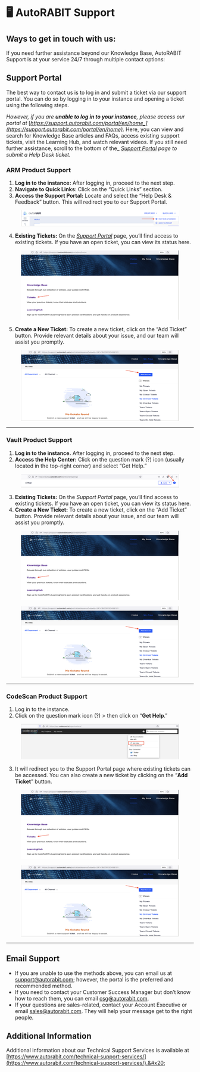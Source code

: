 # 🖥️ AutoRABIT Support

## **Ways to get in touch with us:**

If you need further assistance beyond our Knowledge Base, AutoRABIT Support is at your service 24/7 through multiple contact options:

## Support Portal

The best way to contact us is to log in and submit a ticket via our support portal. You can do so by logging in to your instance and opening a ticket using the following steps.&#x20;

_However, if you are **unable to log in to your instance**, please access our portal at_ [_https://support.autorabit.com/portal/en/home_](https://support.autorabit.com/portal/en/home)_. Here, you can view and search for Knowledge Base articles and FAQs, access existing support tickets, visit the Learning Hub, and watch relevant videos. If you still need further assistance, scroll to the bottom of the_ [_Support Portal_](https://support.autorabit.com/portal/en/home) _page to submit a Help Desk ticket._&#x20;

### ARM Product Support

1. **Log in to the instance:** After logging in, proceed to the next step.
2. **Navigate to Quick Links**: Click on the “Quick Links” section.
3. **Access the Support Portal:** Locate and select the “Help Desk & Feedback” button. This will redirect you to our Support Portal.

<figure><img src="../../.gitbook/assets/image (33) (1) (1) (1) (1) (1).png" alt=""><figcaption></figcaption></figure>

4. **Existing Tickets:** On the [_Support Portal_](https://support.autorabit.com/portal/en/home) page, you’ll find access to existing tickets. If you have an open ticket, you can view its status here.

<figure><img src="../../.gitbook/assets/image (34) (1) (1) (1) (1) (1).png" alt=""><figcaption></figcaption></figure>

5. **Create a New Ticket:** To create a new ticket, click on the “Add Ticket” button. Provide relevant details about your issue, and our team will assist you promptly.&#x20;

<figure><img src="../../.gitbook/assets/image (35) (1) (1) (1) (1) (1).png" alt=""><figcaption></figcaption></figure>

***

### Vault Product Support

1. **Log in to the instance.** After logging in, proceed to the next step.
2. **Access the Help Center:** Click on the question mark (?) icon (usually located in the top-right corner) and select “Get Help.”

<figure><img src="../../.gitbook/assets/image (36) (1) (1) (1) (1) (1).png" alt=""><figcaption></figcaption></figure>

3. **Existing Tickets:** On the _Support Portal_ page, you’ll find access to existing tickets. If you have an open ticket, you can view its status here.
4. **Create a New Ticket:** To create a new ticket, click on the “Add Ticket” button. Provide relevant details about your issue, and our team will assist you promptly.

<figure><img src="../../.gitbook/assets/image (37) (1) (1) (1) (1) (1).png" alt=""><figcaption></figcaption></figure>

<figure><img src="../../.gitbook/assets/image (38) (1) (1) (1) (1) (1).png" alt=""><figcaption></figcaption></figure>

***

### CodeScan Product Support

1. Log in to the instance.
2. Click on the question mark icon (?) > then click on “**Get Help**.”

<figure><img src="../../.gitbook/assets/image (39) (1) (1) (1) (1) (1).png" alt=""><figcaption></figcaption></figure>

3. It will redirect you to the Support Portal page where existing tickets can be accessed. You can also create a new ticket by clicking on the “**Add Ticket**” button.

<figure><img src="../../.gitbook/assets/image (40) (1) (1) (1) (1) (1).png" alt=""><figcaption></figcaption></figure>

<figure><img src="../../.gitbook/assets/image (41) (1) (1) (1) (1) (1).png" alt=""><figcaption></figcaption></figure>

***

## Email Support

* If you are unable to use the methods above, you can email us at support@autorabit.com; however, the portal is the preferred and recommended method.
* If you need to contact your Customer Success Manager but don’t know how to reach them, you can email csg@autorabit.com.
* If your questions are sales-related, contact your Account Executive or email sales@autorabit.com. They will help your message get to the right people.&#x20;

## Additional Information

Additional information about our Technical Support Services is available at [https://www.autorabit.com/technical-support-services/](https://www.autorabit.com/technical-support-services/).&#x20;
